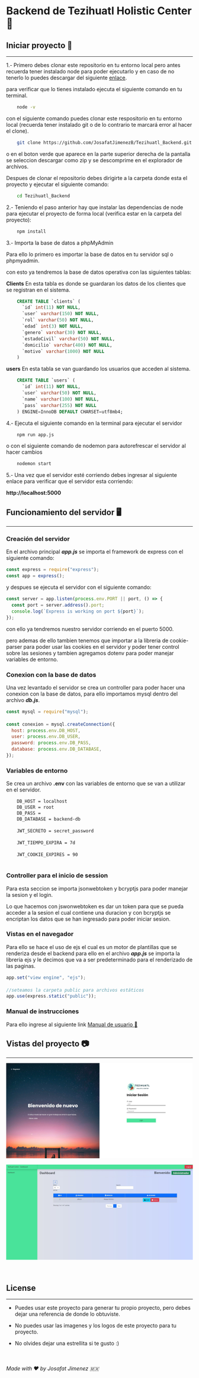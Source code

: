 # Backend de Tezihuatl Holistic Center :hospital:

## Iniciar proyecto :rocket:

---

1.- Primero debes clonar este repositorio en tu entorno local pero antes recuerda tener instalado node para poder ejecutarlo y en caso de no tenerlo lo puedes descargar del siguiente [enlace](https://nodejs.org/es/).

para verificar que lo tienes instalado ejecuta el siguiente comando en tu terminal.

```bash
    node -v
```

con el siguiente comando puedes clonar este respositorio en tu entorno local
(recuerda tener instalado git o de lo contrario te marcará error al hacer el clone).

```bash
    git clone https://github.com/JosafatJimenezB/Tezihuatl_Backend.git
```

o en el boton verde que aparece en la parte superior derecha de la pantalla se seleccion descargar como zip y se descomprime en el explorador de archivos.

Despues de clonar el repositorio debes dirigirte a la carpeta donde esta el proyecto y ejecutar el siguiente comando:

```bash
    cd Tezihuatl_Backend
```

2.- Teniendo el paso anterior hay que instalar las dependencias de node para ejecutar el proyecto de forma local (verifica estar en la carpeta del proyecto):

```bash
    npm install
```

3.- Importa la base de datos a phpMyAdmin

Para ello lo primero es importar la base de datos en tu servidor sql o phpmyadmin.

con esto ya tendremos la base de datos operativa con las siguientes tablas:

**Clients**
En esta tabla es donde se guardaran los datos de los clientes que se registran en el sistema.

```sql
    CREATE TABLE `clients` (
      `id` int(11) NOT NULL,
      `user` varchar(150) NOT NULL,
      `rol` varchar(50) NOT NULL,
      `edad` int(3) NOT NULL,
      `genero` varchar(30) NOT NULL,
      `estadoCivil` varchar(50) NOT NULL,
      `domicilio` varchar(400) NOT NULL,
      `motivo` varchar(1000) NOT NULL
    )
```

**users**
En esta tabla se van guardando los usuarios que acceden al sistema.

```sql
    CREATE TABLE `users` (
      `id` int(11) NOT NULL,
      `user` varchar(50) NOT NULL,
      `name` varchar(100) NOT NULL,
      `pass` varchar(255) NOT NULL
    ) ENGINE=InnoDB DEFAULT CHARSET=utf8mb4;
```

4.- Ejecuta el siguiente comando en la terminal para ejecutar el servidor

```bash
    npm run app.js
```

o con el siguiente comando de nodemon para autorefrescar el servidor al hacer cambios

```bash
    nodemon start
```

5.- Una vez que el servidor esté corriendo debes ingresar al siguiente enlace para verificar que el servidor esta corriendo:

**http://localhost:5000**

## Funcionamiento del servidor :desktop_computer:

---

### Creación del servidor

En el archivo principal **_app.js_** se importa el framework de express con el siguiente comando:

```js
const express = require("express");
const app = express();
```

y despues se ejecuta el servidor con el siguiente comando:

```js
const server = app.listen(process.env.PORT || port, () => {
  const port = server.address().port;
  console.log(`Express is working on port ${port}`);
});
```

con ello ya tendremos nuestro servidor corriendo en el puerto 5000.

pero ademas de ello tambien tenemos que importar a la libreria de cookie-parser para poder usar las cookies en el servidor y poder tener control sobre las sesiones y tambien agregamos dotenv para poder manejar variables de entorno.

### Conexion con la base de datos

Una vez levantado el servidor se crea un controller para poder hacer una conexion con la base de datos, para ello importamos mysql dentro del archivo **_db.js_**.

```js
const mysql = require("mysql");

const conexion = mysql.createConnection({
  host: process.env.DB_HOST,
  user: process.env.DB_USER,
  password: process.env.DB_PASS,
  database: process.env.DB_DATABASE,
});
```

### Variables de entorno

Se crea un archivo **.env** con las variables de entorno que se van a utilizar en el servidor.

```
    DB_HOST = localhost
    DB_USER = root
    DB_PASS =
    DB_DATABASE = backend-db

    JWT_SECRETO = secret_password

    JWT_TIEMPO_EXPIRA = 7d

    JWT_COOKIE_EXPIRES = 90


```

### Controller para el inicio de session

Para esta seccion se importa jsonwebtoken y bcryptjs para poder manejar la sesion y el login.

Lo que hacemos con jswonwebtoken es dar un token para que se pueda acceder a la sesion el cual contiene una duracion y con bcryptjs se encriptan los datos que se han ingresado para poder iniciar sesion.

### Vistas en el navegador

Para ello se hace el uso de ejs el cual es un motor de plantillas que se renderiza desde el backend para ello en el archivo **_app.js_** se importa la libreria ejs y le decimos que va a ser predeterminado para el renderizado de las paginas.

```js
app.set("view engine", "ejs");

//seteamos la carpeta public para archivos estáticos
app.use(express.static("public"));
```



### Manual de instrucciones
Para ello ingrese al siguiente link
[Manual de usuario :book:](/views/manual.md)


## Vistas del proyecto :camera:

---

![](vistas-proyecto/login.jpg)

![](vistas-proyecto/dashboard.jpg)

<br>

## License

---

- Puedes usar este proyecto para generar tu propio proyecto, pero debes dejar una referencia de donde lo obtuviste.

- No puedes usar las imagenes y los logos de este proyecto para tu proyecto.

- No olvides dejar una estrellita si te gusto :)

<br>

###### Made with :heart: by Josafat Jimenez :mexico:
